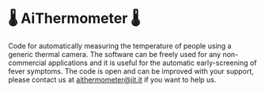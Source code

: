 # :thermometer: AiThermometer :thermometer:
Code for automatically measuring the temperature of people using a generic thermal camera.
The software can be freely used for any non-commercial applications and it is useful
for the automatic early-screening of fever symptoms. The code is open and can be 
improved with your support, please contact us at aithermometer@iit.it if you want to help us.
